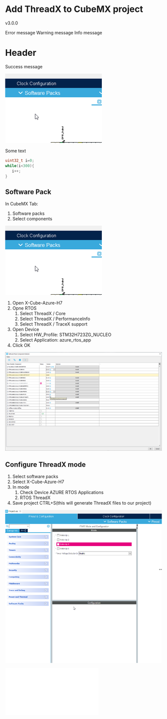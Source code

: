 # Add ThreadX to CubeMX project

v3.0.0

<aerror>
Error message
</aerror>

<awarning>
Warning message
</awarning>

<ainfo>
Info message
</ainfo>

<asuccess>

# Header

Success message

![Software pack open](./img/06.png)

Some text

```c
uint32_t i=0;
while(i<300){
   i++;
}
```

</asuccess>

## Software Pack

In CubeMX Tab:

1. Software packs
2. Select components

![Software pack open](./img/06.png)

1. Open X-Cube-Azure-H7
2. Opne RTOS
   1. Select ThreadX / Core
   2. Select ThreadX / PerformanceInfo
   3. Select ThreadX / TraceX support
3. Open Device
   1. Select HW_Profile: STM32H723ZG_NUCLEO
   2. Select Application: azure_rtos_app
4. Click OK

![ThreadX pack selection](./img/07.png)

## Configure ThreadX mode

1. Select software packs
2. Select X-Cube-Azure-H7
3. In mode
   1. Check Device AZURE RTOS Applications
   2. RTOS ThreadX
4. Save project CTRL+S(this will generate ThreadX files to our project)

![ThreadX pack mode](./img/08.png)

![Test carousel](./img/desc.json)
